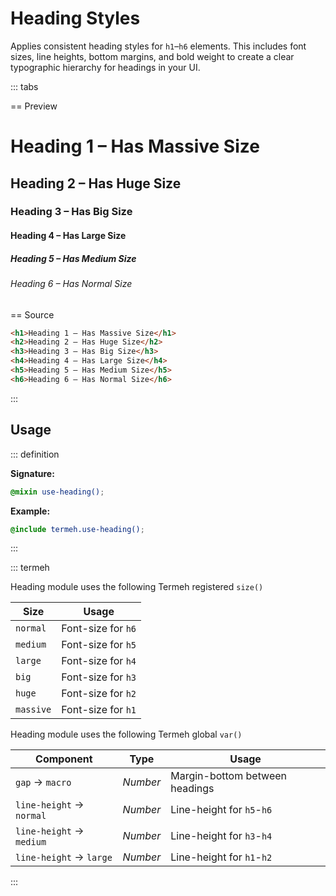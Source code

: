 # Heading Styles

Applies consistent heading styles for `h1`–`h6` elements. This includes font sizes, line heights, bottom margins, and bold weight to create a clear typographic hierarchy for headings in your UI.

::: tabs

== Preview

<Preview>
  <h1>Heading 1 – Has Massive Size</h1>
  <h2>Heading 2 – Has Huge Size</h2>
  <h3>Heading 3 – Has Big Size</h3>
  <h4>Heading 4 – Has Large Size</h4>
  <h5>Heading 5 – Has Medium Size</h5>
  <h6>Heading 6 – Has Normal Size</h6>
</Preview>

== Source

```html
<h1>Heading 1 – Has Massive Size</h1>
<h2>Heading 2 – Has Huge Size</h2>
<h3>Heading 3 – Has Big Size</h3>
<h4>Heading 4 – Has Large Size</h4>
<h5>Heading 5 – Has Medium Size</h5>
<h6>Heading 6 – Has Normal Size</h6>
```

:::

## Usage

::: definition

**Signature:**

```scss
@mixin use-heading();
```

**Example:**

```scss
@include termeh.use-heading();
```

:::

::: termeh

Heading module uses the following Termeh registered `size()`

| Size      | Usage              |
| --------- | ------------------ |
| `normal`  | Font-size for `h6` |
| `medium`  | Font-size for `h5` |
| `large`   | Font-size for `h4` |
| `big`     | Font-size for `h3` |
| `huge`    | Font-size for `h2` |
| `massive` | Font-size for `h1` |

Heading module uses the following Termeh global `var()`

| Component                | Type     | Usage                          |
| ------------------------ | -------- | ------------------------------ |
| `gap` → `macro`          | _Number_ | Margin-bottom between headings |
| `line-height` → `normal` | _Number_ | Line-height for `h5`-`h6`      |
| `line-height` → `medium` | _Number_ | Line-height for `h3`-`h4`      |
| `line-height` → `large`  | _Number_ | Line-height for `h1`-`h2`      |

:::
